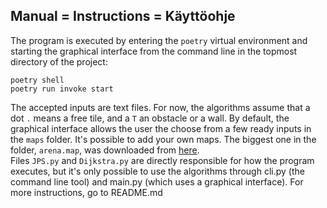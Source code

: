 ## Manual = Instructions = Käyttöohje
The program is executed by entering the `poetry` virtual environment and starting the graphical interface from the command line in the topmost directory of the project:
```
poetry shell
poetry run invoke start
```
The accepted inputs are text files. For now, the algorithms assume that a dot `.` means a free tile, and a `T` an obstacle or a wall. By default, the graphical interface allows the user the choose from a few ready inputs in the `maps` folder. It's possible to add your own maps. The biggest one in the folder, `arena.map`, was downloaded from [here](https://www.movingai.com/benchmarks/grids.html). <br />
Files `JPS.py` and `Dijkstra.py` are directly responsible for how the program executes, but it's only possible to use the algorithms through cli.py (the command line tool) and main.py (which uses a graphical interface). For more instructions, go to README.md
